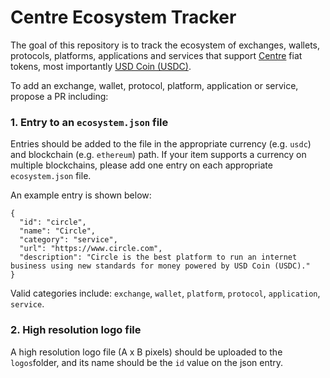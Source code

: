 # Centre Ecosystem Tracker

The goal of this repository is to track the ecosystem of exchanges, wallets, protocols, platforms, applications and services that support [Centre](https://www.centre.io/) fiat tokens, most importantly [USD Coin (USDC)](https://www.centre.io/usdc).

To add an exchange, wallet, protocol, platform, application or service, propose a PR including:

### 1. Entry to an `ecosystem.json` file

Entries should be added to the file in the appropriate currency (e.g. `usdc`) and blockchain (e.g. `ethereum`) path. If your item supports a currency on multiple blockchains, please add one entry on each appropriate `ecosystem.json` file.

An example entry is shown below:

```
{
  "id": "circle",
  "name": "Circle",
  "category": "service",
  "url": "https://www.circle.com",
  "description": "Circle is the best platform to run an internet business using new standards for money powered by USD Coin (USDC)."
}
```

Valid categories include: `exchange`, `wallet`, `platform`, `protocol`, `application`, `service`.

### 2. High resolution logo file

A high resolution logo file (A x B pixels) should be uploaded to the `logos`folder, and its name should be the `id` value on the json entry.

